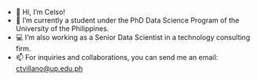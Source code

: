 - 👋 Hi, I’m Celso! 
- 🌱 I’m currently a student under the PhD Data Science Program of the University of the Philippines.
- ‎‍💻 I’m also working as a Senior Data Scientist in a technology consulting firm.
- 📫 For inquiries and collaborations, you can send me an email: ctvillano@up.edu.ph

<!---
ctvillano/ctvillano is a ✨ special ✨ repository because its `README.md` (this file) appears on your GitHub profile.
You can click the Preview link to take a look at your changes.
--->
